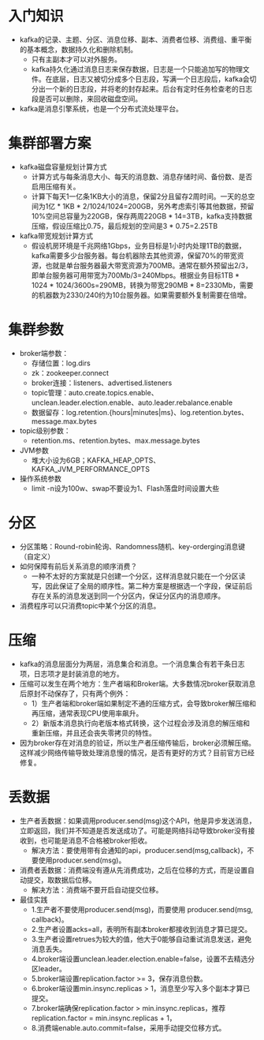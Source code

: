 # 入门知识 
+ kafka的记录、主题、分区、消息位移、副本、消费者位移、消费组、重平衡的基本概念，数据持久化和删除机制。
  + 只有主副本才可以对外服务。
  + kafka持久化通过消息日志来保存数据，日志是一个只能追加写的物理文件。在底层，日志又被切分成多个日志段，写满一个日志段后，kafka会切分出一个新的日志段，并将老的封存起来。后台有定时任务检查老的日志段是否可以删除，来回收磁盘空间。
+ kafka是消息引擎系统，也是一个分布式流处理平台。

# 集群部署方案
+ kafka磁盘容量规划计算方式
  + 计算方式与每条消息大小、每天的消息数、消息存储时间、备份数、是否启用压缩有关。
  + 计算下每天1一亿条1KB大小的消息，保留2分且留存2周时间。一天的总空间为1亿 * 1KB * 2/1024/1024=200GB，另外考虑索引等其他数据，预留10%空间总容量为220GB，保存两周220GB * 14=3TB，kafka支持数据压缩，假设压缩比0.75，最后规划的空间是3 * 0.75=2.25TB
+ kafka带宽规划计算方式
  + 假设机房环境是千兆网络1Gbps，业务目标是1小时内处理1TB的数据，kafka需要多少台服务器。每台机器除去其他资源，保留70%的带宽资源，也就是单台服务器最大带宽资源为700MB。通常在额外预留出2/3，即单台服务器可用带宽为700Mb/3=240Mbps。根据业务目标1TB * 1024 * 1024/3600s=290MB，转换为带宽290MB * 8=2330Mb，需要的机器数为2330/240约为10台服务器。如果需要额外复制需要在倍增。

# 集群参数
+ broker端参数：
  + 存储位置：log.dirs
  + zk：zookeeper.connect
  + broker连接：listeners、advertised.listeners
  + topic管理：auto.create.topics.enable、unclean.leader.election.enable、auto.leader.rebalance.enable
  + 数据留存：log.retention.{hours|minutes|ms}、log.retention.bytes、message.max.bytes
+ topic级别参数：
  + retention.ms、retention.bytes、max.message.bytes
+ JVM参数
  + 堆大小设为6GB；KAFKA_HEAP_OPTS、KAFKA_JVM_PERFORMANCE_OPTS
+ 操作系统参数
  + limit -n设为100w、swap不要设为1、Flash落盘时间设置大些

# 分区
+ 分区策略：Round-robin轮询、Randomness随机、key-orderging消息键（自定义）  
+ 如何保障有前后关系消息的顺序消费？
  + 一种不太好的方案就是只创建一个分区，这样消息就只能在一个分区读写，因此保证了全局的顺序性。第二种方案是根据选一个字段，保证前后存在关系的消息发送到同一个分区内，保证分区内的消息顺序。
+ 消费程序可以只消费topic中某个分区的消息。

# 压缩
+ kafka的消息层面分为两层，消息集合和消息。一个消息集合有若干条日志项，日志项才是封装消息的地方。
+ 压缩可以发生在两个地方：生产者端和Broker端。大多数情况broker获取消息后原封不动保存了，只有两个例外：
  + 1）生产者端和broker端如果制定不通的压缩方式，会导致broker解压缩和再压缩，通常表现CPU使用率飙升。
  + 2）新版本消息执行向老版本格式转换，这个过程会涉及消息的解压缩和重新压缩，并且还会丧失零拷贝的特性。
+ 因为broker存在对消息的验证，所以生产者压缩传输后，broker必须解压缩。这样减少网络传输导致处理消息慢的情况，是否有更好的方式？目前官方已经修复。

# 丢数据
+ 生产者丢数据：如果调用producer.send(msg)这个API，他是异步发送消息，立即返回，我们并不知道是否发送成功了。可能是网络抖动导致broker没有接收到，也可能是消息不合格被broker拒收。
  + 解决方法：要使用带有会通知的api，producer.send(msg,callback)，不要使用producer.send(msg)。
+ 消费者丢数据：消费端没有遵从先消费成功，之后在位移的方式，而是设置自动提交，取数据后位移。
  + 解决方法：消费端不要开启自动提交位移。
+ 最佳实践
  + 1.生产者不要使用producer.send(msg)，而要使用 producer.send(msg, callback)。
  + 2.生产者设置acks=all，表明所有副本broker都接收到消息才算已提交。
  + 3.生产者设置retrues为较大的值，他大于0能够自动重试消息发送，避免消息丢失。
  + 4.broker端设置unclean.leader.election.enable=false，设置不去精选分区leader。
  + 5.broker端设置replication.factor >= 3，保存消息份数。
  + 6.broker端设置min.insync.replicas > 1，消息至少写入多个副本才算已提交。
  + 7.broker端确保replication.factor > min.insync.replicas，推荐replication.factor = min.insync.replicas + 1，
  + 8.消费端enable.auto.commit=false，采用手动提交位移方式。

# 